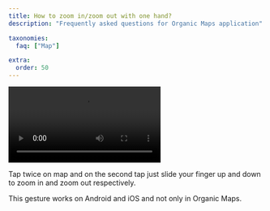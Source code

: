 ```yaml
---
title: How to zoom in/zoom out with one hand?
description: "Frequently asked questions for Organic Maps application"

taxonomies:
  faq: ["Map"]

extra:
  order: 50
---
```


<video width="300px" controls="enabled">
  <source src="/faq/map/how-to-zoom-in-zoom-out-with-one-hand/one-finger-zoom-Mauritius.mp4" type="video/mp4"/>
  (Your browser does not support the video tag.)
</video>

Tap twice on map and on the second tap just slide your finger up and down to zoom in and zoom out respectively.

This gesture works on Android and iOS and not only in Organic Maps.
